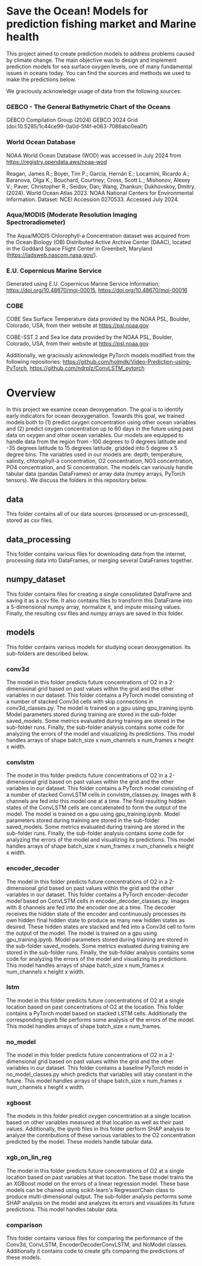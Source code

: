 # Save the Ocean! Models for prediction fishing market and Marine health 

This project aimed to create prediction models to address problems caused by climate change. The main objective was to design and implement prediction models for sea surface oxygen levels, one of many fundamental issues in oceans today. You can find the sources and methods we used to make the predictions below.


We graciously acknowledge usage of data from the following sources:

### GEBCO - The General Bathymetric Chart of the Oceans
GEBCO Compilation Group (2024) GEBCO 2024 Grid (doi:10.5285/1c44ce99-0a0d-5f4f-e063-7086abc0ea0f)

### World Ocean Database
NOAA World Ocean Database (WOD) was accessed in July 2024 from https://registry.opendata.aws/noaa-wod

Reagan, James R.; Boyer, Tim P.; García, Hernán E.; Locarnini, Ricardo A.; Baranova, Olga K.; Bouchard, Courtney; Cross, Scott L.; Mishonov, Alexey V.; Paver, Christopher R.; Seidov, Dan; Wang, Zhankun; Dukhovskoy, Dmitry. (2024). World Ocean Atlas 2023. NOAA National Centers for Environmental Information. Dataset: NCEI Accession 0270533. Accessed July 2024.

### Aqua/MODIS (Moderate Resolution Imaging Spectroradiometer)
The Aqua/MODIS Chlorophyll-a Concentration dataset was acquired from the Ocean Biology (OB) Distributed Active Archive Center (DAAC), located in the Goddard
Space Flight Center in Greenbelt, Maryland (https://ladsweb.nascom.nasa.gov/).

### E.U. Copernicus Marine Service
Generated using E.U. Copernicus Marine Service Information; https://doi.org/10.48670/moi-00015, https://doi.org/10.48670/moi-00016

### COBE
COBE Sea Surface Temperature data provided by the NOAA PSL, Boulder, Colorado, USA, from their website at https://psl.noaa.gov 

COBE-SST 2 and Sea Ice data provided by the NOAA PSL, Boulder, Colorado, USA, from their website at https://psl.noaa.gov

Additionally, we graciously acknowledge PyTorch models modified from the following repositories: https://github.com/holmdk/Video-Prediction-using-PyTorch, https://github.com/ndrplz/ConvLSTM_pytorch

# Overview

In this project we examine ocean deoxygenation. The goal is to identify early indicators for ocean deoxygenation. Towards this goal, we trained models both to (1) predict oxygen concentration using other ocean variables and (2) predict oxygen concentration up to 60 days in the future using past data on oxygen and other ocean variables. Our models are equipped to handle data from the region from -100 degrees to 0 degrees latitude and -35 degrees latitude to 15 degrees latitude, gridded into 5 degree x 5 degree bins. The variables used in our models are: depth, temperature, salinity, chlorophyll-a concentration, O2 concentration, NO3 concentration, PO4 concentration, and Si concentration. The models can variously handle tabular data (pandas DataFrames) or array data (numpy arrays, PyTorch tensors). We discuss the folders in this repository below.

## data
This folder contains all of our data sources (processed or un-processed), stored as csv files.

## data_processing
This folder contains various files for downloading data from the internet, processing data into DataFrames, or merging several DataFrames together.

## numpy_dataset
This folder contains files for creating a single consolidated DataFrame and saving it as a csv file. It also contains files to transform this DataFrame into a 5-dimensional numpy array, normalize it, and impute missing values. Finally, the resulting csv files and numpy arrays are saved in this folder.

## models
This folder contains various models for studying ocean deoxygenation. Its sub-folders are described below.

### conv3d
The model in this folder predicts future concentrations of O2 in a 2-dimensional grid based on past values within the grid and the other variables in our dataset. This folder contains a PyTorch model consisting of a number of stacked Conv3d cells with skip connections in conv3d_classes.py. The model is trained on a gpu using gpu_training.ipynb. Model parameters stored during training are stored in the sub-folder saved_models. Some metrics evaluated during training are stored in the sub-folder runs. Finally, the sub-folder analysis contains some code for analyzing the errors of the model and visualizing its predictions. This model handles arrays of shape batch_size x num_channels x num_frames x height x width.

### convlstm
The model in this folder predicts future concentrations of O2 in a 2-dimensional grid based on past values within the grid and the other variables in our dataset. This folder contains a PyTorch model consisting of a number of stacked ConvLSTM cells in convlstm_classes.py. Images with 8 channels are fed into this model one at a time. The final resulting hidden states of the ConvLSTM cells are concatenated to form the output of the model. The model is trained on a gpu using gpu_training.ipynb. Model parameters stored during training are stored in the sub-folder saved_models. Some metrics evaluated during training are stored in the sub-folder runs. Finally, the sub-folder analysis contains some code for analyzing the errors of the model and visualizing its predictions. This model handles arrays of shape batch_size x num_frames x num_channels x height x width.

### encoder_decoder
The model in this folder predicts future concentrations of O2 in a 2-dimensional grid based on past values within the grid and the other variables in our dataset. This folder contains a PyTorch encoder-decoder model based on ConvLSTM cells in encoder_decoder_classes.py. Images with 8 channels are fed into the encoder one at a time. The decoder receives the hidden state of the encoder and continuously processes its own hidden final hidden state to produce as many new hidden states as desired. These hidden states are stacked and fed into a Conv3d cell to form the output of the model. The model is trained on a gpu using gpu_training.ipynb. Model parameters stored during training are stored in the sub-folder saved_models. Some metrics evaluated during training are stored in the sub-folder runs. Finally, the sub-folder analysis contains some code for analyzing the errors of the model and visualizing its predictions. This model handles arrays of shape batch_size x num_frames x num_channels x height x width.

### lstm
The model in this folder predicts future concentrations of O2 at a single location based on past concentrations of O2 at the location. This folder contains a PyTorch model based on stacked LSTM cells. Additionally the corresponding ipynb file performs some analysis of the errors of the model. This model handles arrays of shape batch_size x num_frames.

### no_model
The model in this folder predicts future concentrations of O2 in a 2-dimensional grid based on past values within the grid and the other variables in our dataset. This folder contains a baseline PyTorch model in no_model_classes.py which predicts that variables will stay constant in the future. This model handles arrays of shape batch_size x num_frames x num_channels x height x width.

### xgboost
The models in this folder predict oxygen concentration at a single location based on other variables measured at that location as well as their past values. Additionally, the ipynb files in this folder perform SHAP analysis to analyze the contributions of these various variables to the O2 concentration predicted by the model. These models handle tabular data.

### xgb_on_lin_reg
The model in this folder predicts future concentrations of O2 at a single location based on past variables at that location. The base model trains the an XGBoost model on the errors of a linear regression model. These base models can be chained using scikit-learn's RegressorChain class to produce multi-dimensional output. The sub-folder analysis performs some SHAP analysis on the model and analyzes its errors and visualizes its future predictions. This model handles tabular data.

### comparison
This folder contains various files for comparing the performance of the Conv3d, ConvLSTM, EncoderDecoderConvLSTM, and NoModel classes. Additionally it contains code to create gifs comparing the predictions of these models.
